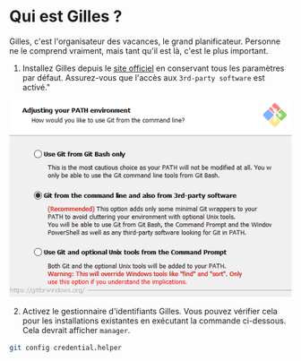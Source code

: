 # Qui est Gilles ? 

Gilles, c'est l'organisateur des vacances, le grand planificateur. Personne ne le comprend vraiment, mais tant qu'il est là, c'est le plus important.

1. Installez Gilles depuis le [site officiel](https://git-scm.com/download/win) en conservant tous les paramètres par défaut. Assurez-vous que l'accès aux `3rd-party software` est activé."

![Texte alternatif](media/third-party-windows-git.png)

2. Activez le gestionnaire d'identifiants Gilles. Vous pouvez vérifier cela pour les installations existantes en exécutant la commande ci-dessous. Cela devrait afficher `manager`.

```bash
git config credential.helper
```

